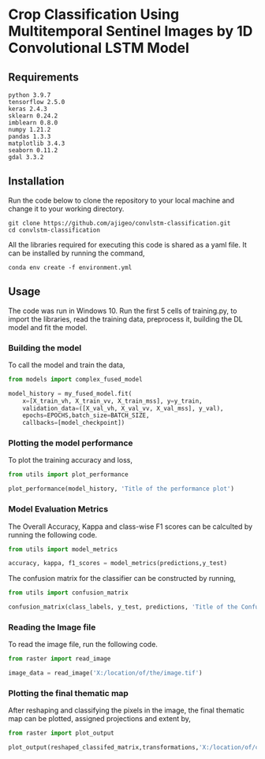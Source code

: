 # Crop Classification Using Multitemporal Sentinel Images by 1D Convolutional LSTM Model

## Requirements
```
python 3.9.7
tensorflow 2.5.0
keras 2.4.3
sklearn 0.24.2
imblearn 0.8.0
numpy 1.21.2
pandas 1.3.3
matplotlib 3.4.3
seaborn 0.11.2
gdal 3.3.2
```
## Installation

Run the code below to clone the repository to your local machine and change it to your working directory.
```
git clone https://github.com/ajigeo/convlstm-classification.git
cd convlstm-classification
```

All the libraries required for executing this code is shared as a yaml file. It can be installed by running the command,
```
conda env create -f environment.yml
```

## Usage
The code was run in Windows 10.
Run the first 5 cells of training.py, to import the libraries, read the training data, preprocess it, building the DL model and fit the model.

### Building the model
To call the model and train the data,
```python
from models import complex_fused_model

model_history = my_fused_model.fit(
	x=[X_train_vh, X_train_vv, X_train_mss], y=y_train,
	validation_data=([X_val_vh, X_val_vv, X_val_mss], y_val),
	epochs=EPOCHS,batch_size=BATCH_SIZE,
    callbacks=[model_checkpoint])
```  
### Plotting the model performance
To plot the training accuracy and loss,
```python
from utils import plot_performance

plot_performance(model_history, 'Title of the performance plot')
```

### Model Evaluation Metrics
The Overall Accuracy, Kappa and class-wise F1 scores can be calculted by running the following code.
```python
from utils import model_metrics

accuracy, kappa, f1_scores = model_metrics(predictions,y_test)
```

The confusion matrix for the classifier can be constructed by running,
```python
from utils import confusion_matrix

confusion_matrix(class_labels, y_test, predictions, 'Title of the Confusion Matrix')
```

###  Reading the Image file
To read the image file, run the following code.
```python
from raster import read_image

image_data = read_image('X:/location/of/the/image.tif')
```

### Plotting the final thematic map
After reshaping and classifying the pixels in the image, the final thematic map can be plotted, assigned projections and extent by,
```python
from raster import plot_output

plot_output(reshaped_classifed_matrix,transformations,'X:/location/of/classifed_map.tif')
```


